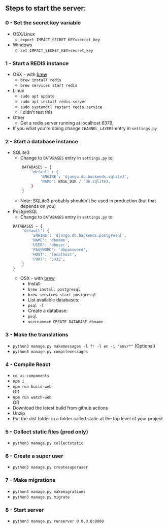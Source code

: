 ## Steps to start the server:

### 0 - Set the secret key variable
 - OSX/Linux
   - `export IMPACT_SECRET_KEY=secret_key`
 - Windows
   - `set IMPACT_SECRET_KEY=secret_key`
### 1 - Start a REDIS instance
 - OSX - with [brew](https://brew.sh/)
    - `brew install redis`  
    - `brew services start redis`  
 - Linux
    - `sudo apt update`
    - `sudo apt install redis-server`
    - `sudo systemctl restart redis.service`
    - I didn't test this
 - Other
    - Get a redis server running at localhost 6379,
 - If you what you're doing change `CHANNEL_LAYERS` entry in `settings.py`

### 2 - Start a database instance
 - SQLite3
    - Change to `DATABASES` entry in `settings.py` to:
    ```py
        DATABASES = {
            'default': {
                'ENGINE': 'django.db.backends.sqlite3',
                'NAME': BASE_DIR / 'db.sqlite3,
            }
        }
    ```
    - Note: SQLite3 probably shouldn't be used in production (but that depends on you)
 - PostgreSQL
   - Change to `DATABASES` entry in `settings.py` to:
    ```py
    DATABASES = {
        'default': {
            'ENGINE': 'django.db.backends.postgresql',
            'NAME': 'dbname',
            'USER': 'dbuser',
            'PASSWORD': 'dbpassword',
            'HOST': 'localhost',
            'PORT': '5432',
        }
    }
    ```
    - OSX - with [brew](https://brew.sh/)
      - Install:
      - `brew install postgresql`
      - `brew services start postgresql`
      - List available databases:
      - `psql -l`
      - Create a database:
      - `psql`
      - `username=# CREATE DATABASE dbname`

### 3 - Make the translations
 - `python3 manage.py makemessages -l fr -l en -i "env/*"` (Optional)  
 - `python3 manage.py compilemessages`

### 4 - Compile React
 - `cd ui-components`
 - `npm i`
 - `npm run build-web`  
 OR 
 - `npm run watch-web`  
 OR 
 - Download the latest build from github actions
 - Unzip
 - Put the dist folder in a folder called static at the top level of your project

### 5 - Collect static files (prod only)
 - `python3 manage.py collectstatic`  

### 6 - Create a super user
 - `python3 manage.py createsuperuser`

### 7 - Make migrations
 - `python3 manage.py makemigrations`
 - `python3 manage.py migrate`

### 8 - Start server
 - `python3 manage.py runserver 0.0.0.0:8000`

